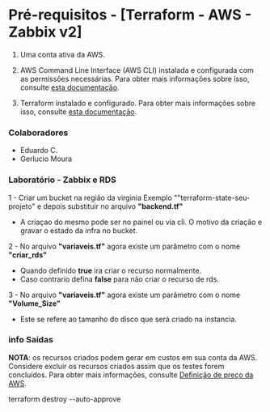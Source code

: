 # Pré-requisitos - [Terraform - AWS - Zabbix v2]

1. Uma conta ativa da AWS.

2. AWS Command Line Interface (AWS CLI) instalada e configurada com as permissões necessárias. Para obter mais informações sobre isso, consulte <a href="https://docs.aws.amazon.com/cli/latest/userguide/cli-chap-install.html" rel="nofollow" _istranslated="1">esta documentação</a>.</li>

3. Terraform instalado e configurado. Para obter mais informações sobre isso, consulte <a href="https://learn.hashicorp.com/tutorials/terraform/install-cli" rel="nofollow" _istranslated="1">esta documentação</a>.

<h3>Colaboradores</h3>

- Eduardo C.
- Gerlucio Moura

<h3>Laboratório - Zabbix e RDS</h3>

1 - Criar um bucket na região da virginia Exemplo ""terraform-state-seu-projeto" e depois substituir no arquivo <b>"backend.tf"</b>

 - A criaçao do mesmo pode ser no painel ou via cli. O motivo da criação e gravar o estado da infra no bucket.

2 - No arquivo <b>"variaveis.tf"</b> agora existe um parâmetro com o nome <b>"criar_rds"</b>

 - Quando definido <b>true</b> ira criar o recurso normalmente. 
 - Caso contrario defina <b>false</b> para não criar o recurso de rds.
 
3 - No arquivo <b>"variaveis.tf"</b> agora existe um parâmetro com o nome <b>"Volume_Size"</b>

 - Este se refere ao tamanho do disco que será criado na instancia.
 
 
<h3>info Saídas</h3>


**NOTA**: os recursos criados podem gerar em custos em sua conta da AWS. Considere excluir os recursos criados assim que os testes forem concluídos. Para obter mais informações, consulte [Definição de preço da AWS](https://aws.amazon.com/pricing/).

terraform destroy --auto-approve
